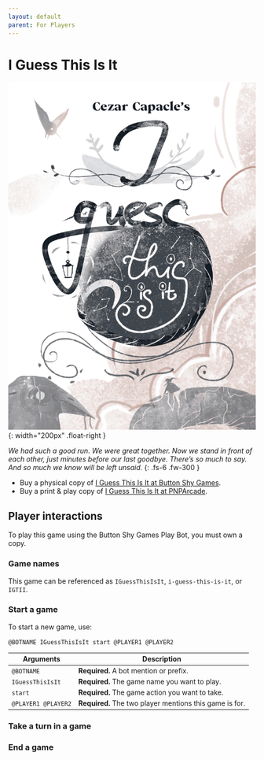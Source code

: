 ```yaml
---
layout: default
parent: For Players
---
```


# I Guess This Is It

![I Guess This Is It cover](../assets/i-guess-this-is-it--cover.png){: width="200px" .float-right }

_We had such a good run. We were great together. Now we stand in front of each
other, just minutes before our last goodbye. There’s so much to say. And so
much we know will be left unsaid._
{: .fs-6 .fw-300 }

* Buy a physical copy of [I Guess This Is It at Button Shy Games](https://buttonshygames.com/products/i-guess-this-is-it-1).
* Buy a print & play copy of [I Guess This Is It at PNPArcade](https://www.pnparcade.com/products/i-guess-this-is-it).

## Player interactions

To play this game using the Button Shy Games Play Bot, you must own a copy.

### Game names

This game can be referenced as `IGuessThisIsIt`, `i-guess-this-is-it`, or `IGTII`.

### Start a game

To start a new game, use:

```
@BOTNAME IGuessThisIsIt start @PLAYER1 @PLAYER2
``` 

| Arguments           | Description                                             |
|---------------------|---------------------------------------------------------|
| `@BOTNAME`          | **Required.** A bot mention or prefix.                  |
| `IGuessThisIsIt`    | **Required.** The game name you want to play.           |
| `start`             | **Required.** The game action you want to take.         |
| `@PLAYER1 @PLAYER2` | **Required.** The two player mentions this game is for. |

### Take a turn in a game

### End a game

